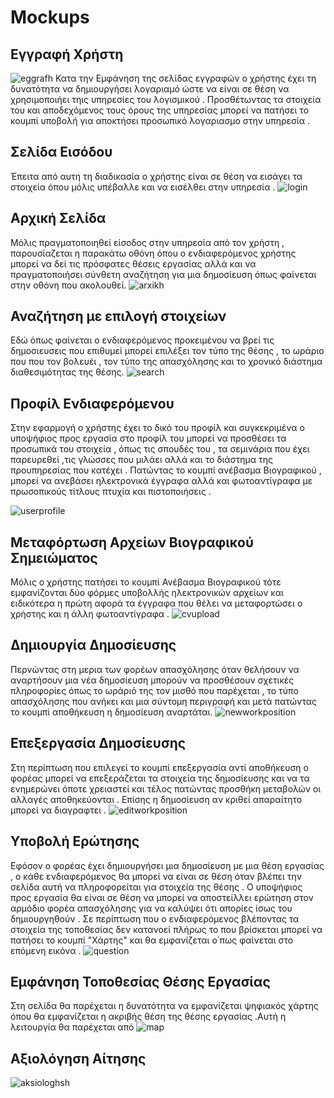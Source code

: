 # Mockups


## Εγγραφή Χρήστη


![eggrafh](https://github.com/nstamatak/1o-Paradoteo/blob/master/images/eggrafh.JPG)
Κατα την Εμφάνηση της σελίδας εγγραφών ο χρήστης έχει τη δυνατότητα να δημιουργήσει λογαριαμό ώστε να είναι σε θέση να χρησιμοποιήει τηις υπηρεσίες του λογισμικού . Προσθέτωντας τα στοιχεία του και αποδεχόμενος τους όρους της υπηρεσίας  μπορεί να πατήσει το κουμπί υποβολή για αποκτήσει προσωπικό λογαριασμο στην υπηρεσία . 
## Σελίδα Εισόδου
Έπειτα από αυτη τη διαδικασία ο χρήστης είναι σε θέση να εισάγει τα στοιχεία όπου μόλις υπέβαλλε και να εισέλθει στην υπηρεσία .
![login](https://github.com/nstamatak/1o-Paradoteo/blob/master/images/login.JPG)

## Αρχική Σελίδα
Μόλις πραγματοποιηθεί είσοδος στην υπηρεσία από τον χρήστη , παρουσίαζεται η παρακάτω οθόνη όπου ο ενδιαφερόμενος χρήστης μπορεί να δεί τις πρόσφατες θέσεις εργασίας αλλά και να πραγματοποιήσει σύνθετη αναζήτηση για μια δημοσίευση όπως φαίνεται στην οθόνη που ακολουθεί.
![arxikh](https://github.com/nstamatak/1o-Paradoteo/blob/master/images/arxikh.JPG)

## Αναζήτηση με επιλογή στοιχείων 
Εδώ όπως φαίνεται ο ενδιαφερόμενος προκειμένου να βρεί τις δημοσιευσεις που επιθυμεί μπορεί επιλέξει τον τύπο της θέσης , το ωράριο που που τον βολευέι , τον τύπο της απασχόλησης και το χρονικό διάστημα διαθεσιμότητας της θέσης.
![search](https://github.com/nstamatak/1o-Paradoteo/blob/master/images/search.JPG)

## Προφίλ Ενδιαφερόμενου
Στην εφαρμογή ο χρήστης έχει το δικό του προφίλ και συγκεκριμένα ο υποψήφιος προς εργασία στο προφίλ του μπορεί να προσθέσει τα προσωπικά του στοιχεία , όπως τις σπουδές του , τα σεμινάρια που έχει παρευρεθεί ,τις γλώσσες που μιλάει αλλά και το διάστημα της προυπηρεσίας που κατέχει . Πατώντας το κουμπί ανέβασμα Βιογραφικού , μπορεί να ανεβάσει ηλεκτρονικά έγγραφα αλλά και φωτοαντίγραφα  με πρωσοπικούς τίτλους πτυχία και πιστοποιήσεις .

![userprofile](https://github.com/nstamatak/1o-Paradoteo/blob/master/images/userprofile.JPG)

## Μεταφόρτωση Αρχείων Βιογραφικού Σημειώματος
Μόλις ο χρήστης πατήσει το κουμπί Ανέβασμα Βιογραφικού τότε εμφανίζονται δύο φόρμες υποβολλής ηλεκτρονικών αρχείων και ειδικότερα η πρώτη αφορά τα έγγραφα που θέλει να μεταφορτώσει ο χρήστης και η άλλη φωτοαντίγραφα . 
![cvupload](https://github.com/nstamatak/1o-Paradoteo/blob/master/images/cvupload.JPG)

## Δημιουργία Δημοσίευσης
Περνώντας στη μερια των φορέων απασχόλησης όταν θελήσουν να αναρτήσουν μια νέα δημοσίευση μπορούν να προσθέσουν σχετικές πληροφορίες όπως το ωράριό της τον μισθό που παρέχεται , το τύπο απασχόλησης που ανήκει και μια σύντομη περιγραφή και μετά πατώντας το κουμπί αποθήκευση η δημοσίευση αναρτάται.
![newworkposition](https://github.com/nstamatak/1o-Paradoteo/blob/master/images/newworkposition.JPG)

## Επεξεργασία Δημοσίευσης
Στη περίπτωση που επιλεγεί το κουμπί επεξεργασία αντί αποθήκευση ο φορέας μπορεί να επεξεράζεται τα στοιχεία της δημοσίευσης και να τα ενημερώνει όποτε χρειαστεί και τέλος πατώντας προσθήκη μεταβολών οι αλλαγές αποθηκεύονται . Επίσης η δημοσίευση αν κριθεί απαραίτητο μπορεί να διαγραφτει .
![editworkposition](https://github.com/nstamatak/1o-Paradoteo/blob/master/images/editworkposition.JPG)

## Υποβολή Ερώτησης
Εφόσον ο φορέας έχει δημιουργήσει μια δημοσίευση με μια θέση εργασίας , ο κάθε ενδιαφερόμενος θα μπορεί να είναι σε θέση όταν βλέπει την σελίδα αυτή να πληροφορείται για στοιχεία της θέσης . O υποψήφιος προς εργασία θα είναι σε θέση να μπορεί να αποστείλλει ερώτηση στον αρμόδιο φορέα απασχόλησης για να καλύψει ότι απορίες ίσως του δημιουργηθούν . Σε περίπτωση που ο ενδιαφερόμενος βλέποντας τα στοιχεία της τοποθεσίας δεν κατανοεί πλήρως το που βρίσκεται μπορεί να πατήσει το κουμπί "Χάρτης" και θα εμφανίζεται ο΄πως φαίνεται στο επόμενη εικόνα .
![question](https://github.com/nstamatak/1o-Paradoteo/blob/master/images/question.JPG)

## Εμφάνηση Τοποθεσίας Θέσης Εργασίας
Στη σελίδα θα παρέχεται η δυνατότητα να εμφανίζεται ψηφιακός χάρτης όπου θα εμφανίζεται η ακριβής θέση της θέσης εργασίας .Αυτή η λειτουργία θα παρέχεται από 
![map](https://github.com/nstamatak/1o-Paradoteo/blob/master/images/map.JPG)

## Αξιολόγηση Αίτησης

![aksiologhsh](https://github.com/nstamatak/1o-Paradoteo/blob/master/images/aksiologhsh.JPG)










